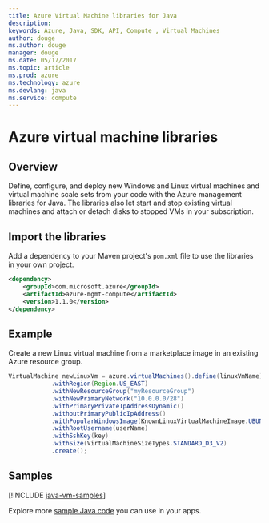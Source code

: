```yaml
---
title: Azure Virtual Machine libraries for Java
description: 
keywords: Azure, Java, SDK, API, Compute , Virtual Machines
author: douge
ms.author: douge
manager: douge
ms.date: 05/17/2017
ms.topic: article
ms.prod: azure
ms.technology: azure
ms.devlang: java
ms.service: compute
---
```


# Azure virtual machine libraries

## Overview

Define, configure, and deploy new Windows and Linux virtual machines and virtual machine scale sets from your code with the Azure management libraries for Java. The libraries also let start and stop existing virtual machines and attach or detach disks to stopped VMs in your subscription.

## Import the libraries

Add a dependency to your Maven project's `pom.xml` file to use the libraries in your own project.

```XML
<dependency>
    <groupId>com.microsoft.azure</groupId>
    <artifactId>azure-mgmt-compute</artifactId>
    <version>1.1.0</version>
</dependency>
```   

## Example

Create a new Linux virtual machine from a marketplace image in an existing Azure resource group.

```java
VirtualMachine newLinuxVm = azure.virtualMachines().define(linuxVmName)
            .withRegion(Region.US_EAST)
            .withNewResourceGroup("myResourceGroup")
            .withNewPrimaryNetwork("10.0.0.0/28")
            .withPrimaryPrivateIpAddressDynamic()
            .withoutPrimaryPublicIpAddress()
            .withPopularWindowsImage(KnownLinuxVirtualMachineImage.UBUNTU_SERVER_16_04_LTS)
            .withRootUsername(userName)
            .withSshKey(key)
            .withSize(VirtualMachineSizeTypes.STANDARD_D3_V2)
            .create();
```

## Samples

[!INCLUDE [java-vm-samples](../docs-ref-conceptual/includes/java-vm-samples.md)]

Explore more [sample Java code](https://azure.microsoft.com/resources/samples/?platform=java) you can use in your apps.